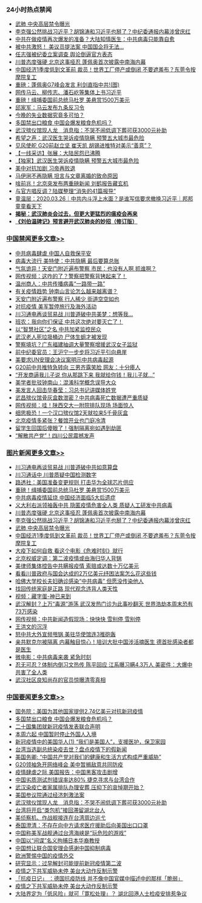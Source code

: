 <div class="catlist">
<h3>24小时热点禁闻</h3>
<ul>
<li><a href="https://github.com/fqnews/bnews/blob/master/topimagenews/20200326/1300845.md">武肺 中央高层禁令曝光</a></li>
<li><a href="https://github.com/fqnews/bnews/blob/master/topimagenews/20200326/1300950.md">李克强公然挑战习近平？胡锦涛和习近平也掰了？中纪委通报内幕涉曾庆红</a></li>
<li><a href="https://github.com/fqnews/bnews/blob/master/cbnews/20200326/1300808.md">中共在做疫情再次爆发的准备？大陆知情医生：中共病毒只能靠自愈</a></li>
<li><a href="https://github.com/fqnews/bnews/blob/master/cnnews/20200326/1300798.md">被中共激怒！ 美议员提法案 中国国企将无法…</a></li>
<li><a href="https://github.com/fqnews/bnews/blob/master/ssgc/20200326/1300894.md">任志强被纪委立案调查  舆论倒逼官方表态</a></li>
<li><a href="https://github.com/fqnews/bnews/blob/master/topimagenews/20200326/1301004.md">川普态度强硬 北京这事哑忍 蓬佩奥首次披露中南海内幕</a></li>
<li><a href="https://github.com/fqnews/bnews/blob/master/topimagenews/20200326/1300837.md">中国经济1季度低到文革前 裁员！世界工厂停产或倒闭 不要遮羞布？东莞令按摩院复工</a></li>
<li><a href="https://github.com/fqnews/bnews/blob/master/cnnews/20200326/1300826.md">重磅：蓬佩奥G7峰会发言 利剑直指中共!(图)</a></li>
<li><a href="https://github.com/fqnews/bnews/blob/master/cbnews/20200327/1301236.md">网传马云、柳传志、潘石屹等集体上书习近平</a></li>
<li><a href="https://github.com/fqnews/bnews/blob/master/topimagenews/20200327/1301135.md">重磅！缉捕委国前总统马杜罗 美悬赏1500万美元</a></li>
<li><a href="https://github.com/fqnews/bnews/blob/master/bannedvideo/20200327/1301243.md">邱家军：马云发布九条反习令 </a></li>
<li><a href="https://github.com/fqnews/bnews/blob/master/finance/20200326/1300792.md">今晚的失业数据究竟多可怕？</a></li>
<li><a href="https://github.com/fqnews/bnews/blob/master/headline/20200327/1301131.md">多国禁出口粮食 中国会爆发粮食危机吗？</a></li>
<li><a href="https://github.com/fqnews/bnews/blob/master/headline/20200327/1301023.md">武汉殡仪馆现人龙　消息指：不哭不闹低调下葬可获3000元补助</a></li>
<li><a href="https://github.com/fqnews/bnews/blob/master/cbnews/20200327/1301223.md">希望之声：武汉医生哭诉疫情隐瞒 预警五大城市最危险</a></li>
<li><a href="https://github.com/fqnews/bnews/blob/master/cbnews/20200326/1300849.md">见风使舵 G20前赵立坚 崔天凯 胡锡进推特对美示“善意”？</a></li>
<li><a href="https://github.com/fqnews/bnews/blob/master/cbnews/20200327/1301096.md">【一线采访】张展：大陆民怨已沸腾</a></li>
<li><a href="https://github.com/fqnews/bnews/blob/master/comments/20200326/1301000.md">【独家】武汉医生哭诉疫情隐瞒 预警五大城市最危险</a></li>
<li><a href="https://github.com/fqnews/bnews/blob/master/ssgc/20200326/1300942.md">美中对抗加剧 习帝再败退</a></li>
<li><a href="https://github.com/fqnews/bnews/blob/master/yule/20200327/1301028.md">马伊琍不再隐瞒 坦言与文章离婚的致命原因</a></li>
<li><a href="https://github.com/fqnews/bnews/blob/master/cnnews/20200327/1301319.md">啥前兆！北京突发布两重磅新闻 刘鹤报告藏玄机</a></li>
<li><a href="https://github.com/fqnews/bnews/blob/master/cbnews/20200326/1300817.md">与官方唱反调？陆媒整理“消失的41篇报导”</a></li>
<li><a href="https://github.com/fqnews/bnews/blob/master/taiwannews/20200326/1300916.md">童温层：2020.03.26｜中共内斗浮上水面？是谁写信要求撤换习近平｜邦邦童童看天下</a></li>
<li><b><a href="https://github.com/fqnews/bnews/blob/master/comments/20200211/1275071.md" target="_blank">揭秘：武汉肺炎会过去，但更大更猛烈的瘟疫会再来</a></b></li>
<li><b><a href="https://github.com/fqnews/bnews/blob/master/comments/20200207/1272816.md" target="_blank">《刘伯温碑记》预言避开武汉肺炎的妙招（修订版）</a></b></li>
</ul>
</div>

<div class="catlist">
<h3><a href="https://github.com/fqnews/bnews/blob/master/cbnews/" target="_blank">中国禁闻</a><span><a href="https://github.com/fqnews/bnews/blob/master/cbnews/" target="_blank" rel="nofollow">更多文章>></a></span></h3>
<ul>
<li><a href="https://github.com/fqnews/bnews/blob/master/cbnews/20200327/1301385.md" target="_blank">中共病毒肆虐 中国人自救保平安</a></li>
<li><a href="https://github.com/fqnews/bnews/blob/master/cbnews/20200327/1301383.md" target="_blank">病毒大流行 美特使：中共隐瞒 最后要算总账</a></li>
<li><a href="https://github.com/fqnews/bnews/blob/master/cbnews/20200327/1301382.md" target="_blank">气氛诡异！天安门附近遍布警察 市民：也没有人啊 抓谁啊？</a></li>
<li><a href="https://github.com/fqnews/bnews/blob/master/cbnews/20200327/1301381.md" target="_blank">网传视频：这咋的了？警察把警察背铐起来了！</a></li>
<li><a href="https://github.com/fqnews/bnews/blob/master/cbnews/20200327/1301380.md" target="_blank">温州商人：中共传播病毒“一路带一路”</a></li>
<li><a href="https://github.com/fqnews/bnews/blob/master/cbnews/20200327/1301379.md" target="_blank">有关疫情趋势 钟南山言论怎么越来越离谱？</a></li>
<li><a href="https://github.com/fqnews/bnews/blob/master/cbnews/20200327/1301378.md" target="_blank">天安门附近遍布警察 行人稀少 街道空空如也</a></li>
<li><a href="https://github.com/fqnews/bnews/blob/master/cbnews/20200327/1301371.md" target="_blank">对抗疫情 美军暂停旅行及海外活动</a></li>
<li><a href="https://github.com/fqnews/bnews/blob/master/cbnews/20200327/1301364.md" target="_blank">川习通电再谈贸易战 川普道破中共美梦：想等我&#8230;</a></li>
<li><a href="https://github.com/fqnews/bnews/blob/master/cbnews/20200327/1301363.md" target="_blank">班农：我向你们保证 中共这次绝对要灭亡了！</a></li>
<li><a href="https://github.com/fqnews/bnews/blob/master/cbnews/20200327/1301356.md" target="_blank">以“智慧社区”之名 中共加紧监控民众</a></li>
<li><a href="https://github.com/fqnews/bnews/blob/master/cbnews/20200327/1301334.md" target="_blank">武汉老人死垃圾桶边 尸体生蛆才被发现</a></li>
<li><a href="https://github.com/fqnews/bnews/blob/master/cbnews/20200327/1301302.md" target="_blank">警察填坑？广东福建抽调大量警察增援武汉女子监狱</a></li>
<li><a href="https://github.com/fqnews/bnews/blob/master/cbnews/20200327/1301301.md" target="_blank">前中纪委官员：王沪宁一步步将习近平引向悬崖</a></li>
<li><a href="https://github.com/fqnews/bnews/blob/master/cbnews/20200327/1301295.md" target="_blank">美要求UN安理会决议案明示中共病毒起源</a></li>
<li><a href="https://github.com/fqnews/bnews/blob/master/cbnews/20200327/1301294.md" target="_blank">G20前中共推特急转向 三男齐露笑脸 网友：十分瘆人</a></li>
<li><a href="https://github.com/fqnews/bnews/blob/master/cbnews/20200327/1301286.md" target="_blank">“开发商逼我儿子说 你从那跳下来 我就给你钱！我儿子就…”</a></li>
<li><a href="https://github.com/fqnews/bnews/blob/master/cbnews/20200327/1301280.md" target="_blank">美学者批驳钟南山：混淆科学概念误导大众</a></li>
<li><a href="https://github.com/fqnews/bnews/blob/master/cbnews/20200327/1301279.md" target="_blank">美发言人回击华春莹：习总书记讲媒体姓党</a></li>
<li><a href="https://github.com/fqnews/bnews/blob/master/cbnews/20200327/1301278.md" target="_blank">武昌殡仪馆骨灰盒数泄密？中共病毒死亡数据遭严重质疑</a></li>
<li><a href="https://github.com/fqnews/bnews/blob/master/cbnews/20200327/1301271.md" target="_blank">网传视频：哇！陕西交大一附院排队现场 场面惊人</a></li>
<li><a href="https://github.com/fqnews/bnews/blob/master/cbnews/20200327/1301261.md" target="_blank">细思极恐！一个汉口殡仪馆2天就拉来5千骨灰盒</a></li>
<li><a href="https://github.com/fqnews/bnews/blob/master/cbnews/20200327/1301260.md" target="_blank">北京疫情多紧张？餐馆开业也门庭冷清</a></li>
<li><a href="https://github.com/fqnews/bnews/blob/master/cbnews/20200327/1301259.md" target="_blank">留学生回国后傻眼了！强制隔离宛如遇到劫匪</a></li>
<li><a href="https://github.com/fqnews/bnews/blob/master/cbnews/20200327/1301253.md" target="_blank">“解散共产党”！四川公民震撼发声</a></li>

</ul>
</div>
<div class="catlist">
<h3><a href="https://github.com/fqnews/bnews/blob/master/topimagenews/" target="_blank">图片新闻</a><span><a href="https://github.com/fqnews/bnews/blob/master/topimagenews/" target="_blank" rel="nofollow">更多文章>></a></span></h3>
<ul>
<li><a href="https://github.com/fqnews/bnews/blob/master/topimagenews/20200327/1301377.md" target="_blank">川习通电再谈贸易战 川普道破中共如意算盘</a></li>
<li><a href="https://github.com/fqnews/bnews/blob/master/topimagenews/20200327/1301370.md" target="_blank">川习通话中 川普质疑中国检测数字</a></li>
<li><a href="https://github.com/fqnews/bnews/blob/master/topimagenews/20200327/1301333.md" target="_blank">路透社：美国准备变更规则 打击华为全球芯片供应</a></li>
<li><a href="https://github.com/fqnews/bnews/blob/master/topimagenews/20200327/1301135.md" target="_blank">重磅！缉捕委国前总统马杜罗 美悬赏1500万美元</a></li>
<li><a href="https://github.com/fqnews/bnews/blob/master/topimagenews/20200327/1301103.md" target="_blank">中共病毒疫情延烧 中国经济面临5大后遗症</a></li>
<li><a href="https://github.com/fqnews/bnews/blob/master/topimagenews/20200327/1301090.md" target="_blank">义大利右派领袖轰中共 隐匿疫情危害全人类 质疑人工研发中共病毒</a></li>
<li><a href="https://github.com/fqnews/bnews/blob/master/topimagenews/20200326/1301004.md" target="_blank">川普态度强硬 北京这事哑忍 蓬佩奥首次披露中南海内幕</a></li>
<li><a href="https://github.com/fqnews/bnews/blob/master/topimagenews/20200326/1300950.md" target="_blank">李克强公然挑战习近平？胡锦涛和习近平也掰了？中纪委通报内幕涉曾庆红</a></li>
<li><a href="https://github.com/fqnews/bnews/blob/master/topimagenews/20200326/1300845.md" target="_blank">武肺 中央高层禁令曝光</a></li>
<li><a href="https://github.com/fqnews/bnews/blob/master/topimagenews/20200326/1300837.md" target="_blank">中国经济1季度低到文革前 裁员！世界工厂停产或倒闭 不要遮羞布？东莞令按摩院复工</a></li>
<li><a href="https://github.com/fqnews/bnews/blob/master/comments/20200326/1300394.md" target="_blank">大疫下如何自救 看这个电影《危难时刻》就行</a></li>
<li><a href="https://github.com/fqnews/bnews/blob/master/comments/20200326/1300617.md" target="_blank">北京权威定调：第二波疫情或由海归华人背锅</a></li>
<li><a href="https://github.com/fqnews/bnews/blob/master/comments/20200326/1300569.md" target="_blank">美律师集体控告中共瞒报疫情 索赔或达数十万亿美元</a></li>
<li><a href="https://github.com/fqnews/bnews/blob/master/comments/20200326/1300568.md" target="_blank">看看川普政府与国会达成的2万亿美元纾困法案怎么花这些钱</a></li>
<li><a href="https://github.com/fqnews/bnews/blob/master/comments/20200325/1300161.md" target="_blank">哈佛大学校长夫妇确诊感染“中共病毒” 但愿没传染他人</a></li>
<li><a href="https://github.com/fqnews/bnews/blob/master/comments/20200325/1300159.md" target="_blank">找回传统家庭是正路  现代观念违背人类天性</a></li>
<li><a href="https://github.com/fqnews/bnews/blob/master/comments/20200325/1299854.md" target="_blank">视频：藏字蛋-神已来到</a></li>
<li><a href="https://github.com/fqnews/bnews/blob/master/topimagenews/20200324/1299418.md" target="_blank">武汉解封？上万“毒源”游荡 武汉发热门诊为此事吵翻天 世界浩劫本周末恐有73万感染</a></li>
<li><a href="https://github.com/fqnews/bnews/blob/master/topimagenews/20200324/1299417.md" target="_blank">网传视频：中共新闻造假现场：快快快 雪别停 雪别停</a></li>
<li><a href="https://github.com/fqnews/bnews/blob/master/topimagenews/20200324/1299393.md" target="_blank">王洪文的沉浮</a></li>
<li><a href="https://github.com/fqnews/bnews/blob/master/topimagenews/20200324/1299011.md" target="_blank">怒中共大外宣频甩锅 美驻华使馆连3推砲轰</a></li>
<li><a href="https://github.com/fqnews/bnews/blob/master/topimagenews/20200323/1298960.md" target="_blank">亲共默克尔被隔离 内幕触目惊心！培训大批中国涉活摘医生 德首批感染者都是医生</a></li>
<li><a href="https://github.com/fqnews/bnews/blob/master/comments/20200323/1298854.md" target="_blank">微电影：中共病毒来袭 紧急时刻</a></li>
<li><a href="https://github.com/fqnews/bnews/blob/master/topimagenews/20200323/1298806.md" target="_blank">忍无可忍？体制内倒习文热传 陈平回应 江系曝习瞒4.3万人 美密件：大爆中共害了全人类</a></li>
<li><a href="https://github.com/fqnews/bnews/blob/master/topimagenews/20200323/1298798.md" target="_blank">武汉社区良知尚存的官员惊曝清零真相</a></li>

</ul>
</div>
<div class="catlist">
<h3><a href="https://github.com/fqnews/bnews/blob/master/headline/" target="_blank">中国要闻</a><span><a href="https://github.com/fqnews/bnews/blob/master/headline/" target="_blank" rel="nofollow">更多文章>></a></span></h3>
<ul>
<li><a href="https://github.com/fqnews/bnews/blob/master/headline/20200327/1301267.md" target="_blank">国务院：美国为其他国家提供2.74亿美元对抗新冠疫情</a></li>
<li><a href="https://github.com/fqnews/bnews/blob/master/headline/20200327/1301131.md" target="_blank">多国禁出口粮食 中国会爆发粮食危机吗？</a></li>
<li><a href="https://github.com/fqnews/bnews/blob/master/headline/20200327/1301130.md" target="_blank">二十国集团就新冠疫情发表联合声明</a></li>
<li><a href="https://github.com/fqnews/bnews/blob/master/headline/20200327/1301129.md" target="_blank">本周六起 中国暂时停止外国人入境</a></li>
<li><a href="https://github.com/fqnews/bnews/blob/master/headline/20200327/1301115.md" target="_blank">新冠疫情中的美国华人(1) “我们是美国人”，支援医护，保卫家园</a></li>
<li><a href="https://github.com/fqnews/bnews/blob/master/headline/20200327/1301114.md" target="_blank">台湾当选副总统染疫去世？盘点疫情下的假新闻</a></li>
<li><a href="https://github.com/fqnews/bnews/blob/master/headline/20200327/1301099.md" target="_blank">美国务卿: “中国共产党对我们的健康和生活方式构成严重威胁”</a></li>
<li><a href="https://github.com/fqnews/bnews/blob/master/headline/20200327/1301098.md" target="_blank">G20领袖急开网络峰会  美中暂搁敌意共同防疫</a></li>
<li><a href="https://github.com/fqnews/bnews/blob/master/headline/20200327/1301092.md" target="_blank">疫情肆虐之际    美国报告：中国黑客攻击剧增</a></li>
<li><a href="https://github.com/fqnews/bnews/blob/master/headline/20200327/1301091.md" target="_blank">中国劣质测试剂错误率达80%  捷克寻求与台湾合作</a></li>
<li><a href="https://github.com/fqnews/bnews/blob/master/headline/20200327/1301084.md" target="_blank">武汉染疫亡者家属排队办理安葬 压抑下的哀悼期开始？</a></li>
<li><a href="https://github.com/fqnews/bnews/blob/master/headline/20200327/1301074.md" target="_blank">美国参议院通过经济刺激法案</a></li>
<li><a href="https://github.com/fqnews/bnews/blob/master/headline/20200327/1301023.md" target="_blank">武汉殡仪馆现人龙　消息指：不哭不闹低调下葬可获3000元补助</a></li>
<li><a href="https://github.com/fqnews/bnews/blob/master/headline/20200327/1301011.md" target="_blank">台湾将开启“类包机”接回滞留湖北台人</a></li>
<li><a href="https://github.com/fqnews/bnews/blob/master/headline/20200327/1301010.md" target="_blank">美侦察机、作战舰接连在台湾周边巡弋</a></li>
<li><a href="https://github.com/fqnews/bnews/blob/master/headline/20200326/1301005.md" target="_blank">泰国澄清：不存在向中方请求医疗援助后向美国出口口罩</a></li>
<li><a href="https://github.com/fqnews/bnews/blob/master/headline/20200326/1300989.md" target="_blank">中国称美军战舰通过台湾海峡是“玩危险的游戏”</a></li>
<li><a href="https://github.com/fqnews/bnews/blob/master/headline/20200326/1300986.md" target="_blank">中国以“间谍”名义拘捕日本华裔教授</a></li>
<li><a href="https://github.com/fqnews/bnews/blob/master/headline/20200326/1300985.md" target="_blank">中国想让联合国安理会感谢中国抑制病毒</a></li>
<li><a href="https://github.com/fqnews/bnews/blob/master/headline/20200326/1300984.md" target="_blank">欧洲警惕中国的疫情外交</a></li>
<li><a href="https://github.com/fqnews/bnews/blob/master/headline/20200326/1300983.md" target="_blank">研究显示：过早解封可能提前新冠疫情第二波</a></li>
<li><a href="https://github.com/fqnews/bnews/blob/master/headline/20200326/1300945.md" target="_blank">疫情之下共军威胁未停  美台大动作反制示警</a></li>
<li><a href="https://github.com/fqnews/bnews/blob/master/headline/20200326/1300944.md" target="_blank">「抗疫日记」 ：德国抗疫防线 并不像中国官媒中描述中的那样「脆弱」</a></li>
<li><a href="https://github.com/fqnews/bnews/blob/master/headline/20200326/1300931.md" target="_blank">疫情之下共军威胁未停    美台大动作反制示警</a></li>
<li><a href="https://github.com/fqnews/bnews/blob/master/headline/20200326/1300930.md" target="_blank">大陆界定为「低风险」就可「寛松处理」？   湖北回港人士检疫安排惹争议</a></li>

</ul>
</div>